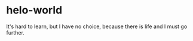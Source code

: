 # helo-world

It's hard to learn, but I have no choice, because there is life and I must go further.
